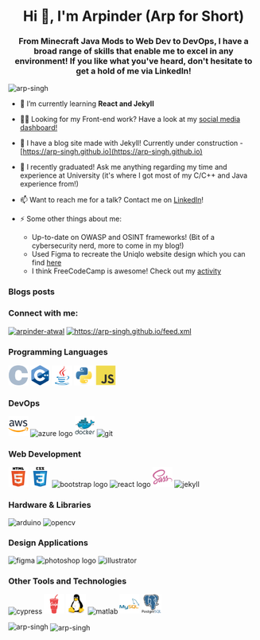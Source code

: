 <h1 align="center">Hi 👋, I'm Arpinder (Arp for Short)</h1>
<h3 align="center">From Minecraft Java Mods to Web Dev to DevOps, I have a broad range of skills that enable me to excel in any environment! If you like what you've heard, don't hesitate to get a hold of me via LinkedIn!</h3>

<p align="left"> <img src="https://komarev.com/ghpvc/?username=arp-singh&label=Profile%20views&color=0e75b6&style=flat" alt="arp-singh" /> </p>
<!-- 🔭 I’m currently working on [Arp's Tech Odyssey](https://arp-singh.github.io) -->

- 🌱 I’m currently learning **React and Jekyll**

- 👨‍💻 Looking for my Front-end work? Have a look at my [social media dashboard!](https://arp-singh.github.io/social-media-dashboard/)

- 📝 I have a blog site made with Jekyll! Currently under construction - [https://arp-singh.github.io](https://arp-singh.github.io)

- 💬 I recently graduated! Ask me anything regarding my time and experience at University (it's where I got most of my C/C++ and Java experience from!)

- 📫 Want to reach me for a talk? Contact me on [LinkedIn](https://linkedin.com/in/arpinder-atwal)!

- ⚡ Some other things about me:
    - Up-to-date on OWASP and OSINT frameworks! (Bit of a cybersecurity nerd, more to come in my blog!)
    - Used Figma to recreate the Uniqlo website design which you can find [here](https://www.figma.com/design/EmXhZbid8nI6Cwdu0QTmwe/Uniqlone?node-id=0-1&t=RKOUbs0bbkdULRIK-1)
    - I think FreeCodeCamp is awesome! Check out my [activity](https://www.freecodecamp.org/Arp-Singh)

### Blogs posts
<!-- BLOG-POST-LIST:START -->
<!-- BLOG-POST-LIST:END -->

<h3 align="left">Connect with me:</h3>
<p align="left">
<a href="https://linkedin.com/in/arpinder-atwal" target="blank"><img align="center" src="https://raw.githubusercontent.com/rahuldkjain/github-profile-readme-generator/master/src/images/icons/Social/linked-in-alt.svg" alt="arpinder-atwal" height="30" width="40" /></a>
<a href="/https://arp-singh.github.io/feed.xml" target="blank"><img align="center" src="https://raw.githubusercontent.com/rahuldkjain/github-profile-readme-generator/master/src/images/icons/Social/rss.svg" alt="https://arp-singh.github.io/feed.xml" height="30" width="40" /></a>
</p>

<h3 align="left">Programming Languages</h3>
<p align="left"> 

  <img src="https://raw.githubusercontent.com/devicons/devicon/master/icons/c/c-original.svg" alt="c" width="40" height="40"/> 
  <img src="https://raw.githubusercontent.com/devicons/devicon/master/icons/cplusplus/cplusplus-original.svg" alt="cplusplus" width="40" height="40"/>   
  <img src="https://raw.githubusercontent.com/devicons/devicon/master/icons/java/java-original.svg" alt="java" width="40" height="40"/>   
  <img src="https://raw.githubusercontent.com/devicons/devicon/master/icons/python/python-original.svg" alt="python" width="40" height="40"/> 
  <img src="https://raw.githubusercontent.com/devicons/devicon/master/icons/javascript/javascript-original.svg" alt="javascript" width="40" height="40"/> </p>

<h3 align="left">DevOps</h3>
<p align="left"> 
  <img src="https://raw.githubusercontent.com/devicons/devicon/master/icons/amazonwebservices/amazonwebservices-original-wordmark.svg" alt="aws" width="40" height="40"/>
  <img src="https://cdn.jsdelivr.net/gh/devicons/devicon/icons/azure/azure-original.svg" height="40" width="40" alt="azure logo"/>
  <img src="https://raw.githubusercontent.com/devicons/devicon/master/icons/docker/docker-original-wordmark.svg" alt="docker" width="40" height="40"/>
  <img src="https://www.vectorlogo.zone/logos/git-scm/git-scm-icon.svg" alt="git" width="40" height="40"/> </p>

<h3 align="left">Web Development</h3>
<p align="left"> 
  <img src="https://raw.githubusercontent.com/devicons/devicon/master/icons/html5/html5-original-wordmark.svg" alt="html5" width="40" height="40"/>
  <img src="https://raw.githubusercontent.com/devicons/devicon/master/icons/css3/css3-original-wordmark.svg" alt="css3" width="40" height="40"/> 
  <img src="https://cdn.jsdelivr.net/gh/devicons/devicon/icons/bootstrap/bootstrap-original.svg" height="40" width="40" alt="bootstrap logo"/>
  <img src="https://cdn.jsdelivr.net/gh/devicons/devicon/icons/react/react-original.svg" height="40" width="40" alt="react logo"/>
  <img src="https://raw.githubusercontent.com/devicons/devicon/master/icons/sass/sass-original.svg" alt="sass" width="40" height="40"/> 
  <img src="https://www.vectorlogo.zone/logos/jekyllrb/jekyllrb-icon.svg" alt="jekyll" width="40" height="40"/></p>

<h3 align="left">Hardware & Libraries</h3>
<p align="left"> 
  <img src="https://cdn.worldvectorlogo.com/logos/arduino-1.svg" alt="arduino" width="40" height="40"/> 
  <img src="https://www.vectorlogo.zone/logos/opencv/opencv-icon.svg" alt="opencv" width="40" height="40"/></p>
  
<h3 align="left">Design Applications</h3>
<p align="left"> 
    <img src="https://www.vectorlogo.zone/logos/figma/figma-icon.svg" alt="figma" width="40" height="40"/> 
    <img src="https://cdn.jsdelivr.net/gh/devicons/devicon/icons/photoshop/photoshop-plain.svg" height="40" alt="photoshop logo" />
    <img src="https://www.vectorlogo.zone/logos/adobe_illustrator/adobe_illustrator-icon.svg" alt="illustrator" width="40" height="40"/> </p>

<h3 align="left">Other Tools and Technologies</h3>
<p align="left"> 
  <img src="https://raw.githubusercontent.com/simple-icons/simple-icons/6e46ec1fc23b60c8fd0d2f2ff46db82e16dbd75f/icons/cypress.svg" alt="cypress" width="40" height="40"/>
  <img src="https://raw.githubusercontent.com/devicons/devicon/master/icons/gulp/gulp-plain.svg" alt="gulp" width="40" height="40"/>
  <img src="https://raw.githubusercontent.com/devicons/devicon/master/icons/linux/linux-original.svg" alt="linux" width="40" height="40"/>
  <img src="https://upload.wikimedia.org/wikipedia/commons/2/21/Matlab_Logo.png" alt="matlab" width="40" height="40"/>
  <img src="https://raw.githubusercontent.com/devicons/devicon/master/icons/mysql/mysql-original-wordmark.svg" alt="mysql" width="40" height="40"/>
  <img src="https://raw.githubusercontent.com/devicons/devicon/master/icons/postgresql/postgresql-original-wordmark.svg" alt="postgresql" width="40" height="40"/> </p>


<p><img align="left" src="https://github-readme-stats.vercel.app/api/top-langs?username=arp-singh&show_icons=true&locale=en&layout=compact" alt="arp-singh" /></p>

<p>&nbsp;<img align="center" src="https://github-readme-stats.vercel.app/api?username=arp-singh&show_icons=true&locale=en" alt="arp-singh" /></p>
